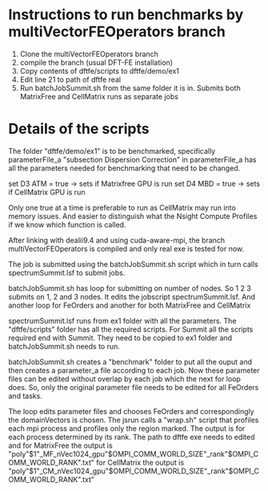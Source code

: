 # Instructions to run benchmarks by multiVectorFEOperators branch
1. Clone the multiVectorFEOperators branch
2. compile the branch (usual DFT-FE installation)
3. Copy contents of dftfe/scripts to dftfe/demo/ex1
4. Edit line 21 to path of dftfe real
5. Run batchJobSummit.sh from the same folder it is in. Submits both MatrixFree and CellMatrix runs as separate jobs

# Details of the scripts
The folder "dftfe/demo/ex1" is to be benchmarked, specifically parameterFile_a
"subsection Dispersion Correction" in parameterFile_a has all the parameters needed for benchmarking that need to be changed.

set D3 ATM = true -> sets if Matrixfree GPU is run
set D4 MBD = true -> sets if CellMatrix GPU is run

Only one true at a time is preferable to run as CellMatrix may run into memory issues. And easier to distinguish what the Nsight Compute Profiles if we know which function is called.

After linking with dealii9.4 and using cuda-aware-mpi, the branch multiVectorFEOperators is compiled and only real exe is tested for now.

The job is submitted using the batchJobSummit.sh script which in turn calls spectrumSummit.lsf to submit jobs.

batchJobSummit.sh has loop for submitting on number of nodes. So 1 2 3 submits on 1, 2 and 3 nodes. It edits the jobscript spectrumSummit.lsf. And another loop for FeOrders and another for both MatrixFree and CellMatrix

spectrumSummit.lsf runs from ex1 folder with all the parameters. The "dftfe/scripts" folder has all the required scripts. For Summit all the scripts required end with Summit. They need to be copied to ex1 folder and batchJobSummit.sh needs to run.

batchJobSummit.sh creates a "benchmark" folder to put all the ouput and then creates a parameter_a file according to each job. Now these parameter files can be edited without overlap by each job which the next for loop does. So, only the original parameter file needs to be edited for all FeOrders and tasks.

The loop edits parameter files and chooses FeOrders and correspondingly the domainVectors is chosen. The jsrun calls a "wrap.sh" script that profiles each mpi process and profiles only the region marked. The output is for each process determined by its rank. The path to dftfe exe needs to edited and
for MatrixFree the output is "poly"$1"_MF_nVec1024_gpu"$OMPI_COMM_WORLD_SIZE"_rank"$OMPI_COMM_WORLD_RANK".txt"
for CellMatrix the output is "poly"$1"_CM_nVec1024_gpu"$OMPI_COMM_WORLD_SIZE"_rank"$OMPI_COMM_WORLD_RANK".txt"
